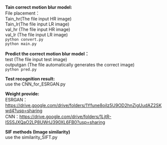 **Tain correct motion blur model:**  
  File placement：  
    Tain_hr(The file input HR image)  
    Tain_lr(The file input LR image)  
    val_hr (The file input HR image)  
    val_lr (The file input LR image)  
    ```
    python convert.py   
    ```  
    ```
    python main.py
    ```  

**Predict the correct motion blur model：**  
    test (The file input test image)  
    outputgan (The file automatically generates the correct image)  
    ```
    python pred.py  
    ```  

**Test recognition result:**  
    use the CNN_for_ESRGAN.py  

**Weight provide:**  
    ESRGAN：https://drive.google.com/drive/folders/1Yfune8oilz5U9OD2hnZigUudAZ2SKwd4?usp=sharing  
    CNN：https://drive.google.com/drive/folders/1LjtR-lSSSJXQaO2LP8UWrlJ390XL6FB0?usp=sharing

**SIF methods (Image similarity)**  
    use the similarity_SIFT.py 
